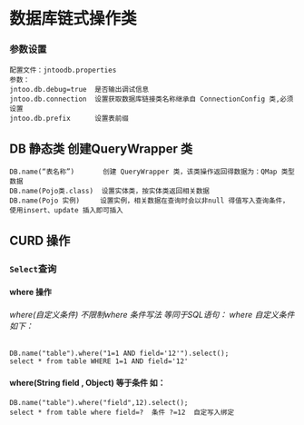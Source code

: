 # 数据库链式操作类
### 参数设置
```
配置文件：jntoodb.properties
参数：
jntoo.db.debug=true  是否输出调试信息
jntoo.db.connection  设置获取数据库链接类名称继承自 ConnectionConfig 类,必须设置
jntoo.db.prefix      设置表前缀
```

## DB 静态类 创建QueryWrapper 类
```
DB.name(“表名称”)       创建 QueryWrapper 类，该类操作返回得数据为：QMap 类型数据
DB.name(Pojo类.class)  设置实体类，按实体类返回相关数据
DB.name(Pojo 实例)     设置实例，相关数据在查询时会以非null 得值写入查询条件，使用insert、update 插入即可插入
```

## CURD 操作
### `Select`查询
#### where 操作
###### where(自定义条件) 不限制where 条件写法 等同于SQL语句： where 自定义条件 如下：

````
DB.name("table").where("1=1 AND field='12'").select();
select * from table WHERE 1=1 AND field='12'
````

#### where(String field , Object)  等于条件 如：
````
DB.name("table").where("field",12).select();
select * from table where field=?  条件 ?=12  自定写入绑定
````
